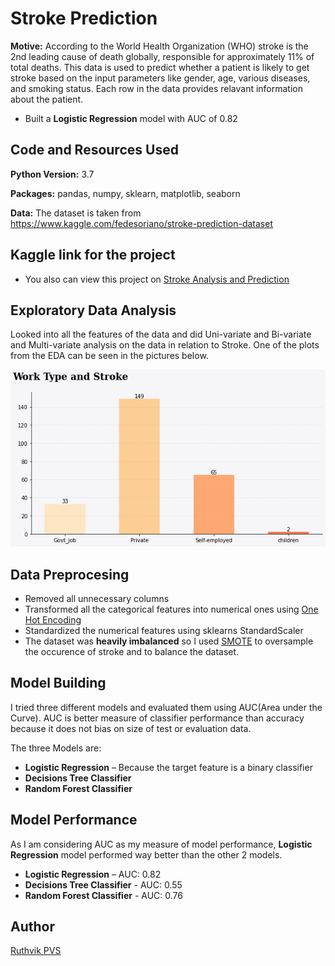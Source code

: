 # Stroke Prediction

**Motive:** According to the World Health Organization (WHO) stroke is the 2nd leading cause of death globally, responsible for approximately 11% of total deaths. This data is used to predict whether a patient is likely to get stroke based on the input parameters like gender, age, various diseases, and smoking status. Each row in the data provides relavant information about the patient.
* Built a **Logistic Regression** model with AUC of 0.82

## Code and Resources Used 
**Python Version:** 3.7  

**Packages:** pandas, numpy, sklearn, matplotlib, seaborn

**Data:** The dataset is taken from https://www.kaggle.com/fedesoriano/stroke-prediction-dataset

## Kaggle link for the project
* You also can view this project on [Stroke Analysis and Prediction](https://www.kaggle.com/ruthvikpvs/stroke-data-analysis-and-prediction)

## Exploratory Data Analysis
Looked into all the features of the data and did Uni-variate and Bi-variate and Multi-variate analysis on the data in relation to Stroke. One of the plots from the EDA can be seen in the pictures below.

![alt text](https://github.com/ricky1435/Stroke-Prediction/blob/main/Work%20type%20and%20stroke.png "Relation between Work type and Stroke Occurence")

## Data Preprocesing
* Removed all unnecessary columns
* Transformed all the categorical features into numerical ones using [One Hot Encoding](https://scikit-learn.org/stable/modules/generated/sklearn.preprocessing.OneHotEncoder.html)
* Standardized the numerical features using sklearns StandardScaler
* The dataset was **heavily imbalanced** so I used [SMOTE](https://machinelearningmastery.com/smote-oversampling-for-imbalanced-classification/) to oversample the occurence of stroke and to balance the dataset.

## Model Building

I tried three different models and evaluated them using AUC(Area under the Curve). AUC is better measure of classifier performance than accuracy because it does not bias on size of test or evaluation data.

The three Models are:
*	**Logistic Regression** – Because the target feature is a binary classifier
* **Decisions Tree Classifier**
* **Random Forest Classifier**

## Model Performance
As I am considering AUC as my measure of model performance, **Logistic Regression** model performed way better than the other 2 models.

*	**Logistic Regression** – AUC: 0.82
* **Decisions Tree Classifier** - AUC: 0.55
* **Random Forest Classifier** - AUC: 0.76

## Author
[Ruthvik PVS](https://github.com/ricky1435)
